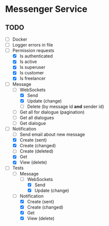 # Messenger Service

## TODO

- [ ] Docker
- [ ] Logger errors in file
- [ ] Permission requests
    - [x] Is authenticated
    - [x] Is active
    - [x] Is superuser
    - [x] Is customer
    - [x] Is freelancer
- [ ] Message
    - [ ] WebSockets
        - [x] Send
        - [x] Update (change)
        - [ ] Delete (by message id **and** sender id)
    - [ ] Get all for dialogue (pagination)
    - [ ] Get all dialogues
    - [ ] Get dialogue
- [ ] Notification
    - [ ] Send email about new message
    - [x] Create (sent)
    - [x] Create (changed)
    - [ ] Create (deleted)
    - [x] Get
    - [x] View (delete)
- [ ] Tests
    - [ ] Message
        - [ ] WebSockets
            - [x] Send
            - [x] Update (change)
    - [ ] Notification
        - [x] Create (sent)
        - [x] Create (changed)
        - [x] Get
        - [x] View (delete)
